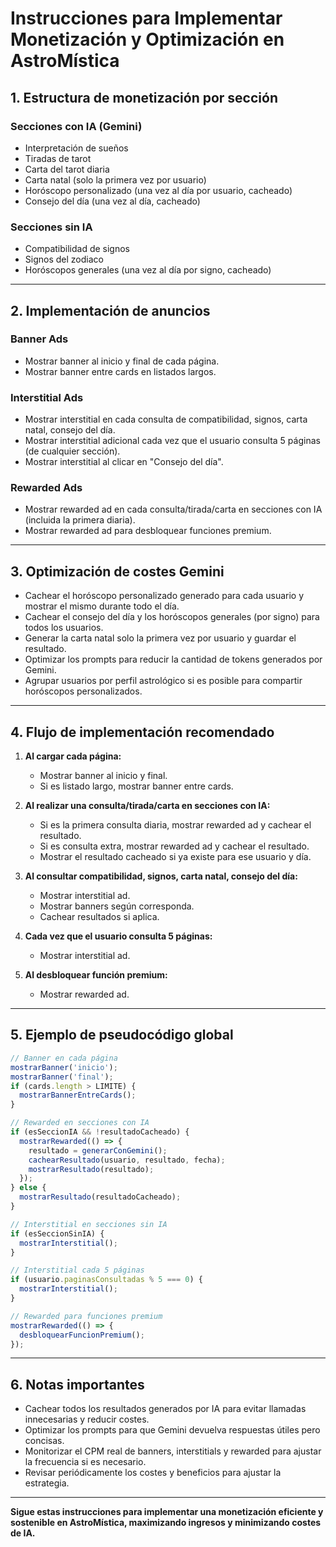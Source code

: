 # Instrucciones para Implementar Monetización y Optimización en AstroMística

## 1. Estructura de monetización por sección

### Secciones con IA (Gemini)
- Interpretación de sueños
- Tiradas de tarot
- Carta del tarot diaria
- Carta natal (solo la primera vez por usuario)
- Horóscopo personalizado (una vez al día por usuario, cacheado)
- Consejo del día (una vez al día, cacheado)

### Secciones sin IA
- Compatibilidad de signos
- Signos del zodiaco
- Horóscopos generales (una vez al día por signo, cacheado)

---

## 2. Implementación de anuncios

### Banner Ads
- Mostrar banner al inicio y final de cada página.
- Mostrar banner entre cards en listados largos.

### Interstitial Ads
- Mostrar interstitial en cada consulta de compatibilidad, signos, carta natal, consejo del día.
- Mostrar interstitial adicional cada vez que el usuario consulta 5 páginas (de cualquier sección).
- Mostrar interstitial al clicar en "Consejo del día".

### Rewarded Ads
- Mostrar rewarded ad en cada consulta/tirada/carta en secciones con IA (incluida la primera diaria).
- Mostrar rewarded ad para desbloquear funciones premium.

---

## 3. Optimización de costes Gemini

- Cachear el horóscopo personalizado generado para cada usuario y mostrar el mismo durante todo el día.
- Cachear el consejo del día y los horóscopos generales (por signo) para todos los usuarios.
- Generar la carta natal solo la primera vez por usuario y guardar el resultado.
- Optimizar los prompts para reducir la cantidad de tokens generados por Gemini.
- Agrupar usuarios por perfil astrológico si es posible para compartir horóscopos personalizados.

---

## 4. Flujo de implementación recomendado

1. **Al cargar cada página:**
   - Mostrar banner al inicio y final.
   - Si es listado largo, mostrar banner entre cards.

2. **Al realizar una consulta/tirada/carta en secciones con IA:**
   - Si es la primera consulta diaria, mostrar rewarded ad y cachear el resultado.
   - Si es consulta extra, mostrar rewarded ad y cachear el resultado.
   - Mostrar el resultado cacheado si ya existe para ese usuario y día.

3. **Al consultar compatibilidad, signos, carta natal, consejo del día:**
   - Mostrar interstitial ad.
   - Mostrar banners según corresponda.
   - Cachear resultados si aplica.

4. **Cada vez que el usuario consulta 5 páginas:**
   - Mostrar interstitial ad.

5. **Al desbloquear función premium:**
   - Mostrar rewarded ad.

---

## 5. Ejemplo de pseudocódigo global

```typescript
// Banner en cada página
mostrarBanner('inicio');
mostrarBanner('final');
if (cards.length > LIMITE) {
  mostrarBannerEntreCards();
}

// Rewarded en secciones con IA
if (esSeccionIA && !resultadoCacheado) {
  mostrarRewarded(() => {
    resultado = generarConGemini();
    cachearResultado(usuario, resultado, fecha);
    mostrarResultado(resultado);
  });
} else {
  mostrarResultado(resultadoCacheado);
}

// Interstitial en secciones sin IA
if (esSeccionSinIA) {
  mostrarInterstitial();
}

// Interstitial cada 5 páginas
if (usuario.paginasConsultadas % 5 === 0) {
  mostrarInterstitial();
}

// Rewarded para funciones premium
mostrarRewarded(() => {
  desbloquearFuncionPremium();
});
```

---

## 6. Notas importantes

- Cachear todos los resultados generados por IA para evitar llamadas innecesarias y reducir costes.
- Optimizar los prompts para que Gemini devuelva respuestas útiles pero concisas.
- Monitorizar el CPM real de banners, interstitials y rewarded para ajustar la frecuencia si es necesario.
- Revisar periódicamente los costes y beneficios para ajustar la estrategia.

---

**Sigue estas instrucciones para implementar una monetización eficiente y sostenible en AstroMística, maximizando ingresos y minimizando costes de IA.**
